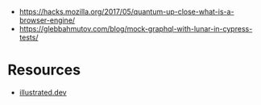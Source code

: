 - https://hacks.mozilla.org/2017/05/quantum-up-close-what-is-a-browser-engine/
- https://glebbahmutov.com/blog/mock-graphql-with-lunar-in-cypress-tests/

# Resources

- [illustrated.dev](https://illustrated.dev/)
